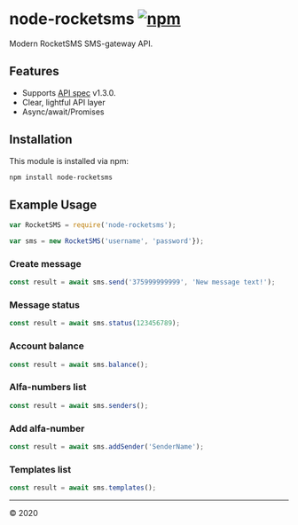 # node-rocketsms [![npm](https://img.shields.io/npm/v/node-rocketsms.svg)](https://www.npmjs.com/package/node-rocketsms)

Modern RocketSMS SMS-gateway API.

## Features

- Supports [API spec](https://rocketsms.by/storage/rocketsms_api.pdf) v1.3.0.
- Clear, lightful API layer
- Async/await/Promises

## Installation

This module is installed via npm:

```sh
npm install node-rocketsms
```

## Example Usage

```js
var RocketSMS = require('node-rocketsms');

var sms = new RocketSMS('username', 'password'});
```

### Create message

``` js
const result = await sms.send('375999999999', 'New message text!');
```

### Message status

```js
const result = await sms.status(123456789);
```

### Account balance

```js
const result = await sms.balance();
```

### Alfa-numbers list

```js
const result = await sms.senders();
```

### Add alfa-number

```js
const result = await sms.addSender('SenderName');
```

### Templates list

```js
const result = await sms.templates();
```

---

&copy; 2020
